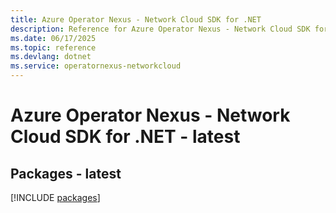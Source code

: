 ```yaml
---
title: Azure Operator Nexus - Network Cloud SDK for .NET
description: Reference for Azure Operator Nexus - Network Cloud SDK for .NET
ms.date: 06/17/2025
ms.topic: reference
ms.devlang: dotnet
ms.service: operatornexus-networkcloud
---
```

# Azure Operator Nexus - Network Cloud SDK for .NET - latest
## Packages - latest
[!INCLUDE [packages](operator-nexus---network-cloud-index.md)]